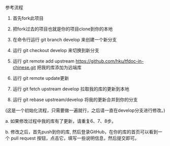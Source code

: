 参考流程

1. 首先fork此项目

2. 把fork过去的项目也就是你的项目clone到你的本地

3. 在命令行运行 git branch develop 来创建一个新分支

4. 运行 git checkout develop 来切换到新分支

5. 运行 git remote add upstream https://github.com/hku/tfdoc-in-chinese.git 把我的库添加为远端库

6. 运行 git remote update更新

7. 运行 git fetch upstream develop 拉取我的库的更新到本地

8. 运行 git rebase upstream/develop 将我的更新合并到你的分支

(这是一个初始化流程，只需要做一遍就行，之后请一直在develop分支进行修改。)

a. 如果修改过程中我的库有了更新，请重复6、7、8步。

b. 修改之后，首先push到你的库, 然后登录GitHub，在你的库的首页可以看到一个 pull request 按钮，点击它，填写一些说明信息，然后提交即可。
